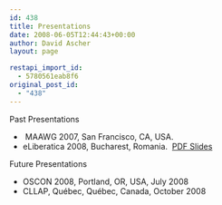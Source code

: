 ```yaml
---
id: 438
title: Presentations
date: 2008-06-05T12:44:43+00:00
author: David Ascher
layout: page

restapi_import_id:
  - 5780561eab8f6
original_post_id:
  - "438"
---
```

Past Presentations

  *  MAAWG 2007, San Francisco, CA, USA.
  * eLiberatica 2008, Bucharest, Romania.  [PDF Slides](http://ascher.ca/presentations/eliberatica2008.pdf)

Future Presentations

  * OSCON 2008, Portland, OR, USA, July 2008
  * CLLAP, Québec, Québec, Canada, October 2008